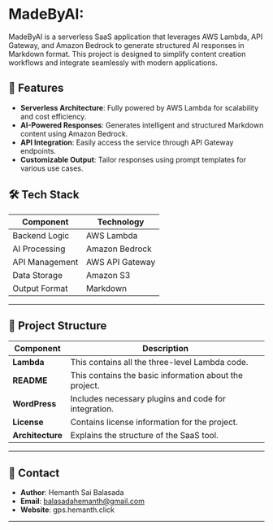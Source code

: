 # MadeByAI: 

MadeByAI is a serverless SaaS application that leverages AWS Lambda, API Gateway, and Amazon Bedrock to generate structured AI responses in Markdown format. This project is designed to simplify content creation workflows and integrate seamlessly with modern applications.

## 🚀 Features

- **Serverless Architecture**: Fully powered by AWS Lambda for scalability and cost efficiency.
- **AI-Powered Responses**: Generates intelligent and structured Markdown content using Amazon Bedrock.
- **API Integration**: Easily access the service through API Gateway endpoints.
- **Customizable Output**: Tailor responses using prompt templates for various use cases.

## 🛠️ Tech Stack

| Component          | Technology                    |
|---------------------|-------------------------------|
| Backend Logic       | AWS Lambda                   |
| AI Processing       | Amazon Bedrock               |
| API Management      | AWS API Gateway              |
| Data Storage        | Amazon S3                    |
| Output Format       | Markdown                     |

---

## 📂 Project Structure

| **Component**       | **Description**                                |
|---------------------|-----------------------------------------------|
| **Lambda**          | This contains all the three-level Lambda code. |
| **README**          | This contains the basic information about the project. |
| **WordPress**       | Includes necessary plugins and code for integration. |
| **License**         | Contains license information for the project. |
| **Architecture**    | Explains the structure of the SaaS tool.       |



---

## 💬 Contact

- **Author**: Hemanth Sai Balasada
- **Email**: balasadahemanth@gmail.com
- **Website**: gps.hemanth.click

---

